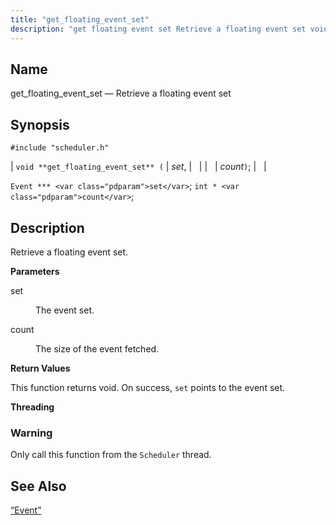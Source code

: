 ```yaml
---
title: "get_floating_event_set"
description: "get floating event set Retrieve a floating event set void get floating event set set count Event set int count Retrieve a floating event set set The event set count The size of the event fetched This function returns void On success set points to the event set Only call..."
---
```


<a name="apis.get_floating_event_set"></a> 
## Name

get_floating_event_set — Retrieve a floating event set

## Synopsis

`#include "scheduler.h"`

| `void **get_floating_event_set** (` | <var class="pdparam">set</var>, |   |
|   | <var class="pdparam">count</var>`)`; |   |

`Event *** <var class="pdparam">set</var>`;
`int * <var class="pdparam">count</var>`;<a name="idp51849696"></a> 
## Description

Retrieve a floating event set.

**<a name="idp51850912"></a> Parameters**

<dl class="variablelist">

<dt>set</dt>

<dd>

The event set.

</dd>

<dt>count</dt>

<dd>

The size of the event fetched.

</dd>

</dl>

**<a name="idp51855456"></a> Return Values**

This function returns void. On success, `set` points to the event set.

**<a name="idp51856848"></a> Threading**
### Warning

Only call this function from the `Scheduler` thread.

<a name="idp51859152"></a> 
## See Also

[“Event”](/momentum/3/3-api/structs-event)